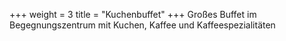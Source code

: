 +++
weight = 3
title = "Kuchenbuffet"
+++
Großes Buffet im Begegnungszentrum mit Kuchen, Kaffee und Kaffeespezialitäten